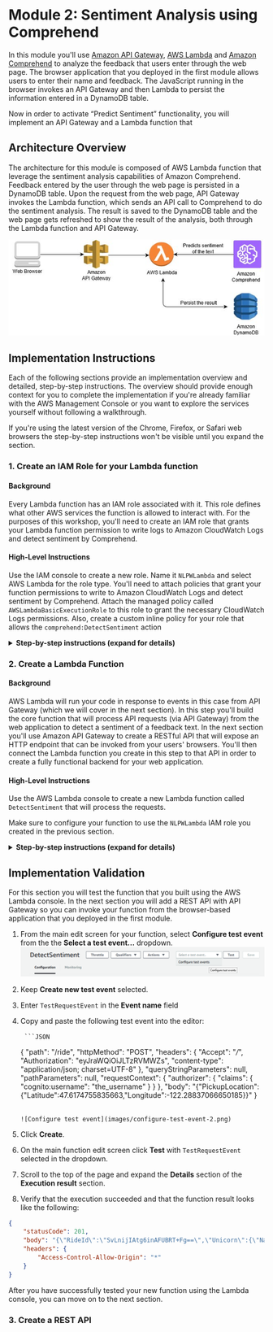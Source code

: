# Module 2: Sentiment Analysis using Comprehend

In this module you'll use [Amazon API Gateway](https://aws.amazon.com/api-gateway/), [AWS Lambda](https://aws.amazon.com/lambda/) and [Amazon Comprehend](https://aws.amazon.com/comprehend/) to analyze the feedback that users enter through the web page. The browser application that you deployed in the first module allows users to enter their name and feedback. The JavaScript running in the browser invokes an API Gateway and then Lambda to persist the information entered in a DynamoDB table.
 
Now in order to activate “Predict Sentiment” functionality, you will implement an API Gateway and a Lambda function that 

## Architecture Overview

The architecture for this module is composed of AWS Lambda function that leverage the sentiment analysis capabilities of Amazon Comprehend. Feedback entered by the user through the web page is persisted in a DynamoDB table. Upon the request from the web page, API Gateway invokes the Lambda function, which sends an API call to Comprehend to do the sentiment analysis. The result is saved to the DynamoDB table and the web page gets refreshed to show the result of the analysis, both through the Lambda function and API Gateway.  

![Sentiment Analysis Architecture](images/sentiment-analysis-architecture.jpg)

## Implementation Instructions

Each of the following sections provide an implementation overview and detailed, step-by-step instructions. The overview should provide enough context for you to complete the implementation if you're already familiar with the AWS Management Console or you want to explore the services yourself without following a walkthrough.

If you're using the latest version of the Chrome, Firefox, or Safari web browsers the step-by-step instructions won't be visible until you expand the section.

### 1. Create an IAM Role for your Lambda function 

#### Background

Every Lambda function has an IAM role associated with it. This role defines what other AWS services the function is allowed to interact with. For the purposes of this workshop, you'll need to create an IAM role that grants your Lambda function permission to write logs to Amazon CloudWatch Logs and detect sentiment by Comprehend.

#### High-Level Instructions

Use the IAM console to create a new role. Name it `NLPWLambda` and select AWS Lambda for the role type. You'll need to attach policies that grant your function permissions to write to Amazon CloudWatch Logs and detect sentiment by Comprehend.
Attach the managed policy called `AWSLambdaBasicExecutionRole` to this role to grant the necessary CloudWatch Logs permissions. Also, create a custom inline policy for your role that allows the `comprehend:DetectSentiment` action

<details>
<summary><strong>Step-by-step instructions (expand for details)</strong></summary><p>

1.	From the AWS Management Console, click on **Services** and then select **IAM** in the Security, Identity & Compliance section.

1.	Select **Roles** in the left navigation bar and then choose **Create new role**.

1.	Select **Lambda** for the role type from the **AWS service** group, then click **Next: Permissions**

    **Note:** Selecting a role type automatically creates a trust policy for your role that allows AWS services to assume this role on your behalf. If you were creating this role using the CLI, AWS CloudFormation or another mechanism, you would specify a trust policy directly.

1.	Begin typing `AWSLambdaBasicExecutionRole` in the Filter text box and check the box next to that role.	

1.	Click **Next: Review**.

1.	Enter `NLPWLambda` for the **Role name**.

1.	Choose **Create role**.

1.	Type `NLPWLambda` into the filter box on the Roles page and choose the role you just created.

1.	On the Permissions tab, choose the **Add inline policy** link in the lower right corner to create a new inline policy. 
	![Inline policies screenshot](images/inline-policies.png)

1. Select **Choose a service**.

1. Begin typing `Comprehend` into the search box labeled **Find a service** and select **Comprehend** when it appears. 
	![Select policy service](images/select-policy-service.png)
	
1. Choose **Select actions**.

1.	Begin typing `DetectSentiment` into the search box labeled **Filter actions** and check the box next to **DetectSentiment** when it appears.

1. Choose **Review Policy**.

1. Enter `ComprehendDetectSentiment` for the policy name and choose **Create policy**.
    ![Review Policy](images/review-policy.png)
	
</p></details>

### 2. Create a Lambda Function 

#### Background

AWS Lambda will run your code in response to events in this case from API Gateway (which we will cover in the next section). In this step you'll build the core function that will process API requests (via API Gateway) from the web application to detect a sentiment of a feedback text. In the next section you'll use Amazon API Gateway to create a RESTful API that will expose an HTTP endpoint that can be invoked from your users' browsers. You'll then connect the Lambda function you create in this step to that API in order to create a fully functional backend for your web application.

#### High-Level Instructions

Use the AWS Lambda console to create a new Lambda function called `DetectSentiment` that will process the requests. 

Make sure to configure your function to use the `NLPWLambda` IAM role you created in the previous section.

<details>
<summary><strong>Step-by-step instructions (expand for details)</strong></summary><p>

1. Choose on **Services** then select **Lambda** in the Compute section.

1. Click **Create function**.

1. Keep the default **Author from scratch** card selected.

1. Enter `DetectSentiment` in the **Name** field.

1. Select **Python 3.6** for the **Runtime**.

1. Ensure `Choose an existing role` is selected from the **Role** dropdown.

1. Select `NLPWLambda` from the **Existing Role** dropdown.
    ![Create Lambda function screenshot](images/create-lambda-function.png)

1. Click on **Create function**.

1. Scroll down to the **Function code** section and replace the exiting code in the **lambda_function.py** code editor with the contents of [DetectSentiment.py](DetectSentiment.py).
    ![Create Lambda function screenshot](images/create-lambda-function-code.png)

1. Click **"Save"** in the upper right corner of the page.

</p></details>

## Implementation Validation

For this section you will test the function that you built using the AWS Lambda console. In the next section you will add a REST API with API Gateway so you can invoke your function from the browser-based application that you deployed in the first module.

1. From the main edit screen for your function, select **Configure test event** from the the **Select a test event...** dropdown.
    ![Configure test event](images/configure-test-event.png)
	
1. Keep **Create new test event** selected.

1. Enter `TestRequestEvent` in the **Event name** field

1. Copy and paste the following test event into the editor:

	    ```JSON
    {
        "path": "/ride",
        "httpMethod": "POST",
        "headers": {
            "Accept": "*/*",
            "Authorization": "eyJraWQiOiJLTzRVMWZs",
            "content-type": "application/json; charset=UTF-8"
        },
        "queryStringParameters": null,
        "pathParameters": null,
        "requestContext": {
            "authorizer": {
                "claims": {
                    "cognito:username": "the_username"
                }
            }
        },
        "body": "{\"PickupLocation\":{\"Latitude\":47.6174755835663,\"Longitude\":-122.28837066650185}}"
    }
    ```

    ![Configure test event](images/configure-test-event-2.png)
	
1. Click **Create**.

1. On the main function edit screen click **Test** with `TestRequestEvent` selected in the dropdown.   

1. Scroll to the top of the page and expand the **Details** section of the **Execution result** section.

1. Verify that the execution succeeded and that the function result looks like the following:
```JSON
{
    "statusCode": 201,
    "body": "{\"RideId\":\"SvLnijIAtg6inAFUBRT+Fg==\",\"Unicorn\":{\"Name\":\"Rocinante\",\"Color\":\"Yellow\",\"Gender\":\"Female\"},\"Eta\":\"30 seconds\"}",
    "headers": {
        "Access-Control-Allow-Origin": "*"
    }
}
```

After you have successfully tested your new function using the Lambda console, you can move on to the next section.

### 3. Create a REST API